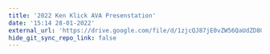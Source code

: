 ```yaml
---
title: '2022 Ken Klick AVA Presenstation'
date: '15:14 28-01-2022'
external_url: 'https://drive.google.com/file/d/1zjcQJ87jE0vZW56QaUdZD8GVXZZUfEQs/view?usp=sharing'
hide_git_sync_repo_link: false
---
```


